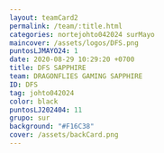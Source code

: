 ```yaml
---
layout: teamCard2
permalink: /team/:title.html
categories: nortejohto042024 surMayo
maincover: /assets/logos/DFS.png
puntosLJMAYO24: 1
date: 2020-08-29 10:29:20 +0700
title: DFS SAPPHIRE
team: DRAGONFLIES GAMING SAPPHIRE
ID: DFS
tag: johto042024
color: black
puntosLJ202404: 11
grupo: sur
background: "#F16C38"
cover: /assets/backCard.png
---
```

